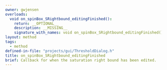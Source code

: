 ```yaml
---
owner: gwjensen
overloads:
  void on_spinBox_SRightbound_editingFinished():
    return: __OPTIONAL__
    description: __MISSING__
    signature_with_names: void on_spinBox_SRightbound_editingFinished()
layout: method
tags:
  - method
defined-in-file: "projects/gui/ThresholdDialog.h"
title: on_spinBox_SRightbound_editingFinished
brief: Callback for when the saturation right bound has been edited.
---
```

